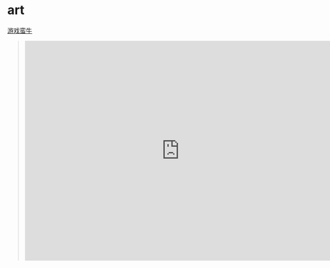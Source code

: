 # art

[游戏蛮牛](http://www.manew.com/)

> <iframe src="https://baidu.com" width="700px" height="500px" frameborder="0" scrolling="no"></iframe>
